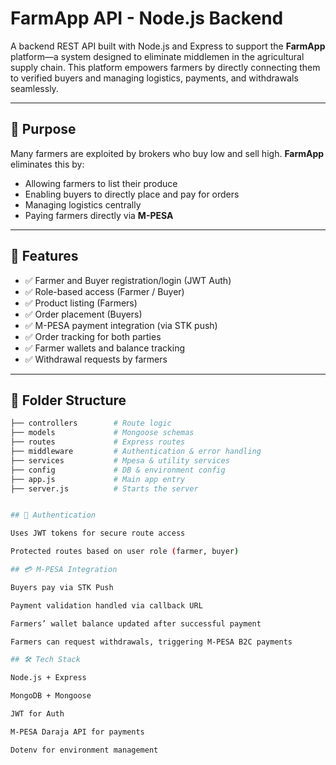 # FarmApp API - Node.js Backend

A backend REST API built with Node.js and Express to support the **FarmApp** platform—a system designed to eliminate middlemen in the agricultural supply chain. This platform empowers farmers by directly connecting them to verified buyers and managing logistics, payments, and withdrawals seamlessly.

---

## 🚀 Purpose

Many farmers are exploited by brokers who buy low and sell high. **FarmApp** eliminates this by:

- Allowing farmers to list their produce
- Enabling buyers to directly place and pay for orders
- Managing logistics centrally
- Paying farmers directly via **M-PESA**

---

## 🧩 Features

- ✅ Farmer and Buyer registration/login (JWT Auth)
- ✅ Role-based access (Farmer / Buyer)
- ✅ Product listing (Farmers)
- ✅ Order placement (Buyers)
- ✅ M-PESA payment integration (via STK push)
- ✅ Order tracking for both parties
- ✅ Farmer wallets and balance tracking
- ✅ Withdrawal requests by farmers

---

## 📁 Folder Structure

```bash
├── controllers        # Route logic
├── models             # Mongoose schemas
├── routes             # Express routes
├── middleware         # Authentication & error handling
├── services           # Mpesa & utility services
├── config             # DB & environment config
├── app.js             # Main app entry
├── server.js          # Starts the server


## 🔐 Authentication

Uses JWT tokens for secure route access

Protected routes based on user role (farmer, buyer)

## 💳 M-PESA Integration

Buyers pay via STK Push

Payment validation handled via callback URL

Farmers’ wallet balance updated after successful payment

Farmers can request withdrawals, triggering M-PESA B2C payments

## 🛠️ Tech Stack

Node.js + Express

MongoDB + Mongoose

JWT for Auth

M-PESA Daraja API for payments

Dotenv for environment management
